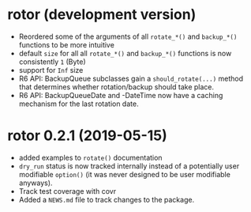 # rotor (development version)

* Reordered some of the arguments of all `rotate_*()` and `backup_*()` 
  functions to be more intuitive
* default `size` for all all `rotate_*()` and `backup_*()` functions is now
  consistently `1` (Byte)
* support for `Inf` size
* R6 API: BackupQueue subclasses gain a `should_rotate(...)` method that 
  determines whether rotation/backup should take place. 
* R6 API: BackupQueueDate and -DateTime now have a caching mechanism for 
  the last rotation date. 

# rotor 0.2.1 (2019-05-15)

* added examples to `rotate()` documentation
* `dry_run` status is now tracked internally instead of a potentially user 
  modifiable `option()` (it was never designed to be user modifiable anyways). 
* Track test coverage with covr
* Added a `NEWS.md` file to track changes to the package.
